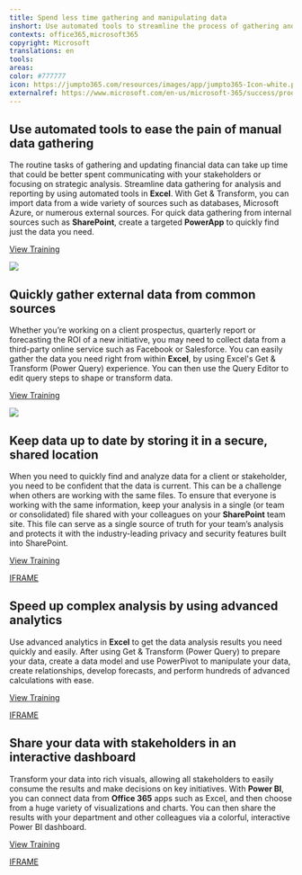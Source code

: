 ```yaml
---
title: Spend less time gathering and manipulating data
inshort: Use automated tools to streamline the process of gathering and transforming data so that you can spend more time on working on financial analysis and driving impact.
contexts: office365,microsoft365
copyright: Microsoft
translations: en
tools: 
areas: 
color: #777777
icon: https://jumpto365.com/resources/images/app/jumpto365-Icon-white.png
externalref: https://www.microsoft.com/en-us/microsoft-365/success/productivitylibrary/spend-less-time-gathering-and-manipulating-data
---
```


## Use automated tools to ease the pain of manual data gathering

The routine tasks of gathering and updating financial data can take up time that could be better spent communicating with your stakeholders or focusing on strategic analysis. Streamline data gathering for analysis and reporting by using automated tools in **Excel**. With Get & Transform, you can import data from a wide variety of sources such as databases, Microsoft Azure, or numerous external sources. For quick data gathering from internal sources such as **SharePoint**, create a targeted **PowerApp** to quickly find just the data you need.

[View Training](https://support.office.com/article/Getting-Started-with-Get-Transform-in-Excel-2016-a8310388-2a12-438c-9d29-c6d29cb8df6a)

![](http://img-prod-cms-rt-microsoft-com.akamaized.net/cms/api/am/imageFileData/RE1YjNn?ver=91f1)

## Quickly gather external data from common sources

Whether you’re working on a client prospectus, quarterly report or forecasting the ROI of a new initiative, you may need to collect data from a third-party online service such as Facebook or Salesforce. You can easily gather the data you need right from within **Excel**, by using Excel's Get & Transform (Power Query) experience. You can then use the Query Editor to edit query steps to shape or transform data.

[View Training](https://support.office.com/article/Import-data-from-external-data-sources-Power-Query-be4330b3-5356-486c-a168-b68e9e616f5a)

![](http://img-prod-cms-rt-microsoft-com.akamaized.net/cms/api/am/imageFileData/RE1Yu7I?ver=2b04)

## Keep data up to date by storing it in a secure, shared location

When you need to quickly find and analyze data for a client or stakeholder, you need to be confident that the data is current. This can be a challenge when others are working with the same files. To ensure that everyone is working with the same information, keep your analysis in a single (or team or consolidated) file shared with your colleagues on your **SharePoint** team site. This file can serve as a single source of truth for your team’s analysis and protects it with the industry-leading privacy and security features built into SharePoint.

[View Training](https://support.office.com/article/Video-Create-a-confidential-document-library-e0660483-3d95-4016-a2e9-5dc8d4ac139d)

[IFRAME](https://www.microsoft.com/en-us/videoplayer/embed/RE1US0c)

## Speed up complex analysis by using advanced analytics

Use advanced analytics in **Excel** to get the data analysis results you need quickly and easily. After using Get & Transform (Power Query) to prepare your data, create a data model and use PowerPivot to manipulate your data, create relationships, develop forecasts, and perform hundreds of advanced calculations with ease.

[View Training](https://support.office.com/article/Get-Transform-and-Power-Pivot-in-Excel-42d895c2-d1d7-41d0-88da-d1ed7ecc102d)

[IFRAME](https://www.microsoft.com/en-us/videoplayer/embed/RE1UHz4)

## Share your data with stakeholders in an interactive dashboard

Transform your data into rich visuals, allowing all stakeholders to easily consume the results and make decisions on key initiatives. With **Power BI**, you can connect data from **Office 365** apps such as Excel, and then choose from a huge variety of visualizations and charts. You can then share the results with your department and other colleagues via a colorful, interactive Power BI dashboard.

[View Training](https://powerbi.microsoft.com/guided-learning)

[IFRAME](https://www.microsoft.com/en-us/videoplayer/embed/RE1UML2)

